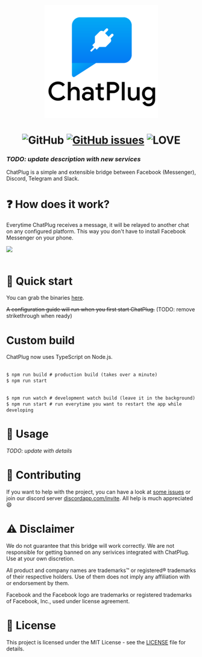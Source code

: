 <p align="center">
  <h1 align="center">
    <img src="./chatplug.v2-text.svg" width="300px" alt="Chat Plug"/><br/><br/>
     <img src="https://img.shields.io/github/license/ChatPlug/ChatPlug.svg?style=for-the-badge" alt="GitHub"/>
     <a href="https://github.com/ChatPlug/ChatPlug/issues"><img src="https://img.shields.io/github/issues/ChatPlug/ChatPlug.svg?style=for-the-badge" alt="GitHub issues" /></a>
     <img src="https://img.shields.io/badge/Built%20with-%E2%9D%A4%20LOVE-red.svg?longCache=true&amp;style=for-the-badge" alt="LOVE" />
  </h1>
</p>


### *TODO: update description with new services*
ChatPlug is a simple and extensible bridge between Facebook (Messenger), Discord, Telegram and Slack.

# :question: How does it work?

Everytime ChatPlug receives a message, it will be relayed to another chat on any configured platform. This way you don't have to install Facebook Messenger on your phone.

<img src="https://i.imgur.com/6B4tXvO.png"/><br/><br/>

# :electric_plug: Quick start

You can grab the binaries [here](https://github.com/ChatPlug/ChatPlug/releases).


~~A configuration guide will run when you first start ChatPlug.~~ (TODO: remove strikethrough when ready)

# Custom build

ChatPlug now uses TypeScript on Node.js.



```

$ npm run build # production build (takes over a minute)
$ npm run start

```

```

$ npm run watch # development watch build (leave it in the background)
$ npm run start # run everytime you want to restart the app while developing

```

# :iphone: Usage

*TODO: update with details*

# :clap: Contributing
If you want to help with the project, you can have a look at [some issues](https://github.com/ChatPlug/ChatPlug/issues) or join our discord server [discordapp.com/invite](https://discord.gg/xdWemhA). All help is much appreciated :smile:

# :warning: Disclaimer

We do not guarantee that this bridge will work correctly. We are not responsible for getting banned on any serivices integrated with ChatPlug. Use at your own discretion.

All product and company names are trademarks™ or registered® trademarks of their respective holders. Use of them does not imply any affiliation with or endorsement by them.

Facebook and the Facebook logo are trademarks or registered trademarks of Facebook, Inc., used under license agreement.

# :scroll: License
This project is licensed under the MIT License - see the [LICENSE](LICENSE) file for details.

